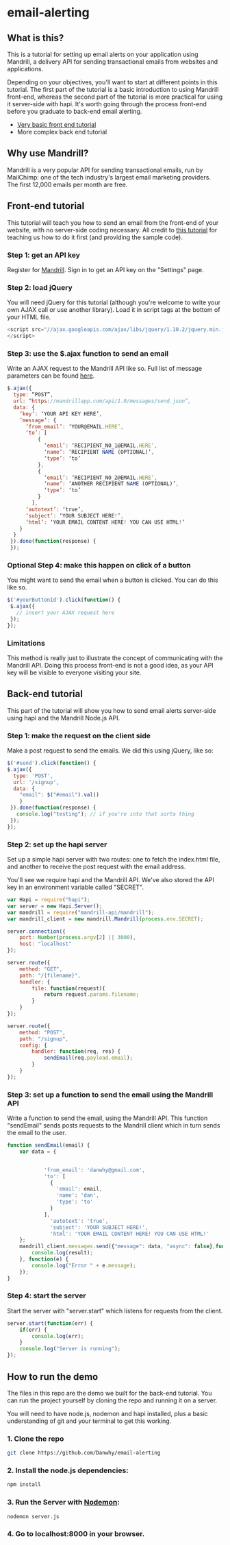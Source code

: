# email-alerting

## What is this?

This is a tutorial for setting up email alerts on your application using Mandrill, a delivery API for sending transactional emails from websites and applications.

Depending on your objectives, you'll want to start at different points in this tutorial. The first part of the tutorial is a basic introduction to using Mandrill front-end, whereas the second part of the tutorial is more practical for using it server-side with hapi. It's worth going through the process front-end before you graduate to back-end email alerting.

* [Very basic front end tutorial](https://github.com/Danwhy/email-alerting#front-end-tutorial)
* More complex back end tutorial

## Why use Mandrill?

Mandrill is a very popular API for sending transactional emails, run by MailChimp: one of the tech industry's largest email marketing providers. The first 12,000 emails per month are free.

## Front-end tutorial

This tutorial will teach you how to send an email from the front-end of your website, with no server-side coding necessary. All credit to [this tutorial](https://medium.com/@mariusc23/send-an-email-using-only-javascript-b53319616782) for teaching us how to do it first (and providing the sample code).

### Step 1: get an API key

Register for [Mandrill](http://mandrillapp.com/). Sign in to get an API key on the "Settings" page.

### Step 2: load jQuery

You will need jQuery for this tutorial (although you're welcome to write your own AJAX call or use another library). Load it in script tags at the bottom of your HTML file.

```javascript
<script src="//ajax.googleapis.com/ajax/libs/jquery/1.10.2/jquery.min.js">
</script>
```

### Step 3: use the $.ajax function to send an email

Write an AJAX request to the Mandrill API like so. Full list of message parameters can be found [here](https://mandrillapp.com/api/docs/messages.html).

```javascript
$.ajax({
  type: “POST”,
  url: “https://mandrillapp.com/api/1.0/messages/send.json”,
  data: {
    ‘key’: ‘YOUR API KEY HERE’,
    ‘message’: {
      ‘from_email’: ‘YOUR@EMAIL.HERE’,
      ‘to’: [
          {
            ‘email’: ‘RECIPIENT_NO_1@EMAIL.HERE’,
            ‘name’: ‘RECIPIENT NAME (OPTIONAL)’,
            ‘type’: ‘to’
          },
          {
            ‘email’: ‘RECIPIENT_NO_2@EMAIL.HERE’,
            ‘name’: ‘ANOTHER RECIPIENT NAME (OPTIONAL)’,
            ‘type’: ‘to’
          }
        ],
      ‘autotext’: ‘true’,
      ‘subject’: ‘YOUR SUBJECT HERE!’,
      ‘html’: ‘YOUR EMAIL CONTENT HERE! YOU CAN USE HTML!’
    }
  }
 }).done(function(response) {
 });
 ```

### Optional Step 4: make this happen on click of a button

 You might want to send the email when a button is clicked. You can do this like so.

 ```javascript
 $('#yourButtonId').click(function() {
  $.ajax({
    // insert your AJAX request here
  });
});
```

### Limitations

This method is really just to illustrate the concept of communicating with the Mandrill API. Doing this process front-end is not a good idea, as your API key will be visible to everyone visiting your site.

## Back-end tutorial

This part of the tutorial will show you how to send email alerts server-side using hapi and the Mandrill Node.js API.

### Step 1: make the request on the client side

Make a post request to send the emails. We did this using jQuery, like so:

```javascript
$('#send').click(function() {
$.ajax({
  type: 'POST',
  url: '/signup',
  data: {
    "email": $("#email").val()
    }
 }).done(function(response) {
   console.log("testing"); // if you're into that sorta thing
 });
});
```

### Step 2: set up the hapi server

Set up a simple hapi server with two routes: one to fetch the index.html file, and another to receive the post request with the email address.

You'll see we require hapi and the Mandrill API. We've also stored the API key in an environment variable called "SECRET".

```javascript
var Hapi = require("hapi");
var server = new Hapi.Server();
var mandrill = require("mandrill-api/mandrill");
var mandrill_client = new mandrill.Mandrill(process.env.SECRET);

server.connection({
	port: Number(process.argv[2] || 3000),
	host: "localhost"
});

server.route({
	method: "GET",
	path: "/{filename}",
	handler: {
		file: function(request){
			return request.params.filename;
		}
	}
});

server.route({
	method: "POST",
	path: "/signup",
	config: {
		handler: function(req, res) {
			sendEmail(req.payload.email);
		}
	}
});
```
### Step 3: set up a function to send the email using the Mandrill API

Write a function to send the email, using the Mandrill API. This function "sendEmail" sends posts requests to the Mandrill client which in turn sends the email to the user.

```javascript
function sendEmail(email) {
	var data = {


	      	'from_email': 'danwhy@gmail.com',
	      	'to': [
	          {
	            'email': email,
	            'name': 'dan',
	            'type': 'to'
	          }
	        ],
		      'autotext': 'true',
		      'subject': 'YOUR SUBJECT HERE!',
		      'html': 'YOUR EMAIL CONTENT HERE! YOU CAN USE HTML!'
	};
	mandrill_client.messages.send({"message": data, "async": false},function(result) {
		console.log(result);
	}, function(e) {
		console.log("Error " + e.message);
	});
}
```
### Step 4: start the server

Start the server with "server.start" which listens for requests from the client.

```javascript
server.start(function(err) {
	if(err) {
		console.log(err);
	}
	console.log("Server is running");
});
```

## How to run the demo

The files in this repo are the demo we built for the back-end tutorial. You can run the project yourself by cloning the repo and running it on a server.

You will need to have node.js, nodemon and hapi installed, plus a basic understanding of git and your terminal to get this working.

### 1. Clone the repo

```sh
git clone https://github.com/Danwhy/email-alerting
```

### 2. Install the node.js dependencies:

```sh
npm install
```

### 3. Run the Server with [Nodemon](https://github.com/remy/nodemon):

```sh
nodemon server.js
```
### 4. Go to localhost:8000 in your browser.
